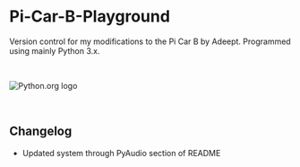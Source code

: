 # Pi-Car-B-Playground
Version control for my modifications to the Pi Car B by Adeept. Programmed using mainly Python 3.x.

<br/>

![Python.org logo][logo]

[logo]: https://upload.wikimedia.org/wikipedia/commons/c/c3/Python-logo-notext.svg

<br/>

## Changelog
* Updated system through PyAudio section of README

